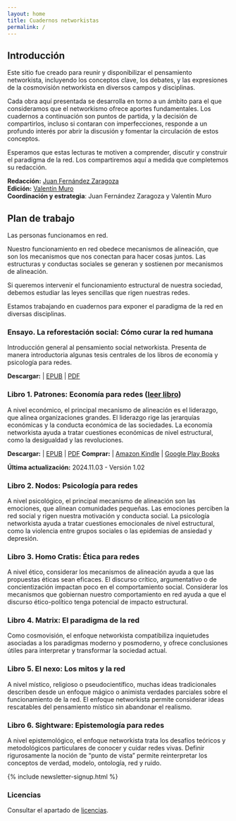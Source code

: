 ```yaml
---
layout: home
title: Cuadernos networkistas
permalink: /
---
```


## Introducción

Este sitio fue creado para reunir y disponibilizar el pensamiento networkista, incluyendo los conceptos clave, los debates, y las expresiones de la cosmovisión networkista en diversos campos y disciplinas.

Cada obra aquí presentada se desarrolla en torno a un ámbito para el que consideramos que el networkismo ofrece aportes fundamentales. Los cuadernos a continuación son puntos de partida, y la decisión de compartirlos, incluso si contaran con imperfecciones, responde a un profundo interés por abrir la discusión y fomentar la circulación de estos conceptos.

Esperamos que estas lecturas te motiven a comprender, discutir y construir el paradigma de la red. Los compartiremos aquí a medida que completemos su redacción.

**Redacción:** [Juan Fernández Zaragoza](https://www.instagram.com/juanozaragoza/)<br>
**Edición:** [Valentín Muro](https://valentinmuro.com)<br>
**Coordinación y estrategia**: Juan Fernández Zaragoza y Valentín Muro


## Plan de trabajo

Las personas funcionamos en red. 

Nuestro funcionamiento en red obedece mecanismos de alineación, que son los mecanismos que nos conectan para hacer cosas juntos. Las estructuras y conductas sociales se generan y sostienen por mecanismos de alineación.

Si queremos intervenir el funcionamiento estructural de nuestra sociedad, debemos estudiar las leyes sencillas que rigen nuestras redes.

Estamos trabajando en cuadernos para exponer el paradigma de la red en diversas disciplinas.

### Ensayo. La reforestación social: Cómo curar la red humana

Introducción general al pensamiento social networkista. Presenta de manera introductoria algunas tesis centrales de los libros de economía y psicología para redes.

**Descargar:** | [EPUB](/assets/ebooks/La_reforestacion_social.epub) | [PDF](/assets/ebooks/La_reforestacion_social.pdf)

### Libro 1. Patrones: Economía para redes ([leer libro](/introduccion-economia.html))

A nivel económico, el principal mecanismo de alineación es el liderazgo, que alinea organizaciones grandes. El liderazgo rige las jerarquías económicas y la conducta económica de las sociedades. La economía networkista ayuda a tratar cuestiones económicas de nivel estructural, como la desigualdad y las revoluciones.

**Descargar:** | [EPUB](/assets/ebooks/patrones_v1.02.epub) | [PDF](/assets/ebooks/Patrones_Economia_para_redes.pdf)
**Comprar:** | [Amazon Kindle](https://www.amazon.com/gp/product/B0DLTLT1K3) | [Google Play Books](https://play.google.com/store/books/details?id=UxAuEQAAQBAJ)

**Última actualización:** 2024.11.03 - Versión 1.02

### Libro 2. Nodos: Psicología para redes

A nivel psicológico, el principal mecanismo de alineación son las emociones, que alinean comunidades pequeñas. Las emociones perciben la red social y rigen nuestra motivación y conducta social. La psicología networkista ayuda a tratar cuestiones emocionales de nivel estructural, como la violencia entre grupos sociales o las epidemias de ansiedad y depresión.

### Libro 3. Homo Cratis: Ética para redes

A nivel ético, considerar los mecanismos de alineación ayuda a que las propuestas éticas sean eficaces. El discurso crítico, argumentativo o de concientización impactan poco en el comportamiento social. Considerar los mecanismos que gobiernan nuestro comportamiento en red ayuda a que el discurso ético-político tenga potencial de impacto estructural.

### Libro 4. Matrix: El paradigma de la red

Como cosmovisión, el enfoque networkista compatibiliza inquietudes asociadas a los paradigmas moderno y posmoderno, y ofrece conclusiones útiles para interpretar y transformar la sociedad actual. 

### Libro 5. El nexo: Los mitos y la red

A nivel místico, religioso o pseudocientífico, muchas ideas tradicionales describen desde un enfoque mágico o animista verdades parciales sobre el funcionamiento de la red. El enfoque networkista permite considerar ideas rescatables del pensamiento místico sin abandonar el realismo.

### Libro 6. Sightware: Epistemología para redes

A nivel epistemológico, el enfoque networkista trata los desafíos teóricos y metodológicos particulares de conocer y cuidar redes vivas. Definir rigurosamente la noción de “punto de vista” permite reinterpretar los conceptos de verdad, modelo, ontología, red y ruido. 

{% include newsletter-signup.html %}

### Licencias

Consultar el apartado de [licencias](/licencias).
